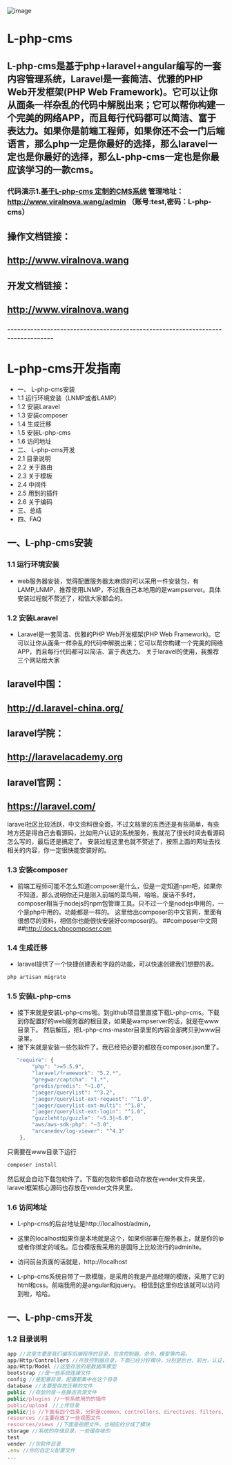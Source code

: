 

![image](https://github.com/lovelife10000/L-php-cms/raw/master/public/upload/image/preview.jpg)
     
# L-php-cms
## L-php-cms是基于php+laravel+angular编写的一套内容管理系统，Laravel是一套简洁、优雅的PHP Web开发框架(PHP Web Framework)。它可以让你从面条一样杂乱的代码中解脱出来；它可以帮你构建一个完美的网络APP，而且每行代码都可以简洁、富于表达力。如果你是前端工程师，如果你还不会一门后端语言，那么php一定是你最好的选择，那么laravel一定也是你最好的选择，那么L-php-cms一定也是你最应该学习的一款cms。

### 代码演示1.[基于L-php-cms 定制的CMS系统](http://www.viralnova.wang) 管理地址：http://www.viralnova.wang/admin  （账号:test,密码：L-php-cms）

## 操作文档链接：
## http://www.viralnova.wang
## 开发文档链接：
## http://www.viralnova.wang


### -------------------------------------------------------------------------------

# L-php-cms开发指南
- 一、 L-php-cms安装
- 1.1 运行环境安装（LNMP或者LAMP）
- 1.2 安装Laravel
- 1.3 安装composer
- 1.4 生成迁移
- 1.5 安装L-php-cms
- 1.6 访问地址
- 二、 L-php-cms开发
- 2.1 目录说明
- 2.2 关于路由	
- 2.3 关于模板	
- 2.4 中间件	
- 2.5 用到的插件	
- 2.6 关于编码	
- 三、总结
- 四、FAQ	

## 一、L-php-cms安装
### 1.1 运行环境安装
- web服务器安装，觉得配置服务器太麻烦的可以采用一件安装包，有LAMP,LNMP，推荐使用LNMP，不过我自己本地用的是wampserver。具体安装过程就不赘述了，相信大家都会的。

### 1.2 安装Laravel
- Laravel是一套简洁、优雅的PHP Web开发框架(PHP Web Framework)。它可以让你从面条一样杂乱的代码中解脱出来；它可以帮你构建一个完美的网络APP，而且每行代码都可以简洁、富于表达力。
关于laravel的使用，我推荐三个网站给大家
## laravel中国：
## http://d.laravel-china.org/
## laravel学院：
## http://laravelacademy.org
## laravel官网：
## https://laravel.com/
laravel社区比较活跃，中文资料很全面，不过文档里的东西还是有些简单，有些地方还是得自己去看源码，比如用户认证的系统服务，我就花了很长时间去看源码怎么写的，最后还是搞定了。
安装过程这里也就不赘述了，按照上面的网址去找相关的内容，你一定很快能安装好的。

### 1.3 安装composer
- 前端工程师可能不怎么知道composer是什么，但是一定知道npm吧，如果你不知道，那么说明你还只是刚入前端的菜鸟啊，哈哈。废话不多时，composer相当于nodejs的npm包管理工具。只不过一个是nodejs中用的，一个是php中用的。功能都是一样的。
这里给出composer的中文官网，里面有很想尽的资料，相信你也能很快安装好composer的。
##composer中文网
##http://docs.phpcomposer.com

### 1.4 生成迁移
- laravel提供了一个快捷创建表和字段的功能，可以快速创建我们想要的表。
```sh
php artisan migrate
```

### 1.5 安装L-php-cms
- 接下来就是安装L-php-cms啦。到github项目里直接下载L-php-cms。下载到你配置好的web服务器的根目录，如果是wampserver的话，就是在www目录下。
然后解压，把L-php-cms-master目录里的内容全部拷贝到www目录里。
- 接下来就是安装一些包软件了。我已经把必要的都放在composer.json里了。
```js
   "require": {
        "php": ">=5.5.9",
        "laravel/framework": "5.2.*",
        "gregwar/captcha": "1.*",
        "predis/predis": "~1.0",
        "jaeger/querylist": "^3.2",
        "jaeger/querylist-ext-request": "^1.0",
        "jaeger/querylist-ext-multi": "^1.0",
        "jaeger/querylist-ext-login": "^1.0",
        "guzzlehttp/guzzle": "~5.3|~6.0",
        "aws/aws-sdk-php": "~3.0",
        "arcanedev/log-viewer": "^4.3"
    },
```
只需要在www目录下运行
```sh
composer install
```
然后就会自动下载包软件了。下载的包软件都自动存放在vender文件夹里，laravel框架核心源码也存放在vender文件夹里。

### 1.6 访问地址
- L-php-cms的后台地址是http://localhost/admin，
- 这里的localhost如果你是本地就是这个，如果你部署在服务器上，就是你的ip或者你绑定的域名。后台模版我采用的是国际上比较流行的adminlte。

- 访问前台页面的话就是，http://localhost
- L-php-cms系统自带了一款模版，是采用的我是产品经理的模版，采用了它的html和css。前端我用的是angular和jquery。
相信到这里你应该就可以访问到啦，哈哈。

## 一、L-php-cms开发
### 1.2 目录说明
```js
app //这里主要是我们编写后端程序的目录，包含控制器，命令，模型等内容。
app/Http/Controllers //存放控制器目录，下面已经分好模块，分别是后台，前台，认证，和安装
app/Http/Model //这里存放的是数据库模型
bootstrap //是一些系统连接文件
config //是配置目录，配置都集中在这个目录
database //主要是存放迁移的文件
public //存放的是一些静态资源文件
public/plugins //一些系统用的的插件
public/upload　//上传目录
public/js //下面有四个目录，分别是common、controllers、directives、filters、services
resources //主要存放了一些视图文件
resources/views //下面是视图文件，也相应的分成了模块
storage //系统的存储目录，一些缓存啥的
test
vender //包软件目录
.env //你的自定义配置文件
...
```

